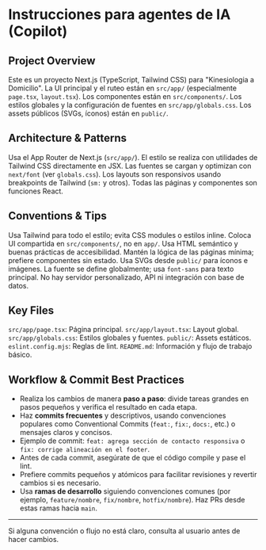 # Instrucciones para agentes de IA (Copilot)

## Project Overview

Este es un proyecto Next.js (TypeScript, Tailwind CSS) para "Kinesiologia a Domicilio".
La UI principal y el ruteo están en `src/app/` (especialmente `page.tsx`, `layout.tsx`).
Los componentes están en `src/components/`.
Los estilos globales y la configuración de fuentes en `src/app/globals.css`.
Los assets públicos (SVGs, íconos) están en `public/`.

## Architecture & Patterns

Usa el App Router de Next.js (`src/app/`).
El estilo se realiza con utilidades de Tailwind CSS directamente en JSX.
Las fuentes se cargan y optimizan con `next/font` (ver `globals.css`).
Los layouts son responsivos usando breakpoints de Tailwind (`sm:` y otros).
Todas las páginas y componentes son funciones React.

## Conventions & Tips

Usa Tailwind para todo el estilo; evita CSS modules o estilos inline.
Coloca UI compartida en `src/components/`, no en `app/`.
Usa HTML semántico y buenas prácticas de accesibilidad.
Mantén la lógica de las páginas mínima; prefiere componentes sin estado.
Usa SVGs desde `public/` para íconos e imágenes.
La fuente se define globalmente; usa `font-sans` para texto principal.
No hay servidor personalizado, API ni integración con base de datos.

## Key Files

`src/app/page.tsx`: Página principal.
`src/app/layout.tsx`: Layout global.
`src/app/globals.css`: Estilos globales y fuentes.
`public/`: Assets estáticos.
`eslint.config.mjs`: Reglas de lint.
`README.md`: Información y flujo de trabajo básico.

## Workflow & Commit Best Practices

- Realiza los cambios de manera **paso a paso**: divide tareas grandes en pasos pequeños y verifica el resultado en cada etapa.
- Haz **commits frecuentes** y descriptivos, usando convenciones populares como Conventional Commits (`feat:`, `fix:`, `docs:`, etc.) o mensajes claros y concisos.
- Ejemplo de commit: `feat: agrega sección de contacto responsiva` o `fix: corrige alineación en el footer`.
- Antes de cada commit, asegúrate de que el código compile y pase el lint.
- Prefiere commits pequeños y atómicos para facilitar revisiones y revertir cambios si es necesario.
- Usa **ramas de desarrollo** siguiendo convenciones comunes (por ejemplo, `feature/nombre`, `fix/nombre`, `hotfix/nombre`). Haz PRs desde estas ramas hacia `main`.

---

Si alguna convención o flujo no está claro, consulta al usuario antes de hacer cambios.

